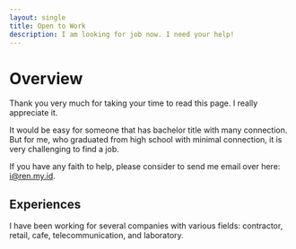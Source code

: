 ```yaml
---
layout: single
title: Open to Work
description: I am looking for job now. I need your help!
---
```

# Overview
Thank you very much for taking your time to read this page. I really appreciate it.

It would be easy for someone that has bachelor title with many connection. But for me, who graduated from high school with minimal connection, it is very challenging to find a job.

If you have any faith to help, please consider to send me email over here: i@ren.my.id.

## Experiences

I have been working for several companies with various fields: contractor, retail, cafe, telecommunication, and laboratory.

